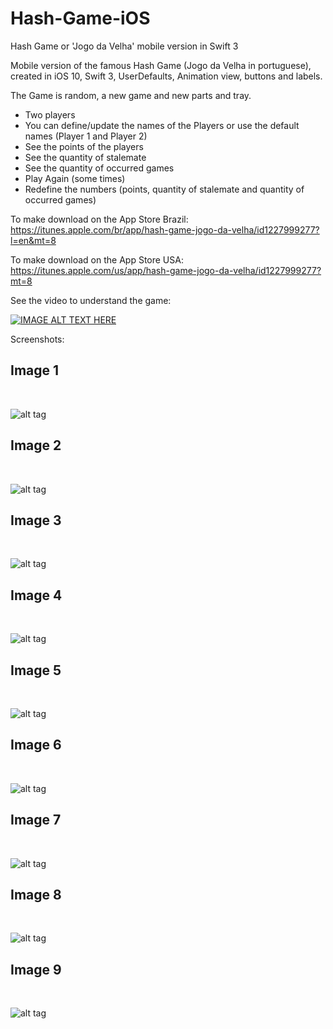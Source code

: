 # Hash-Game-iOS

Hash Game or 'Jogo da Velha' mobile version in Swift 3

Mobile version of the famous Hash Game (Jogo da Velha in portuguese), created in iOS 10, Swift 3, UserDefaults, Animation view, buttons and labels.

The Game is random, a new game and new parts and tray.

- Two players
- You can define/update the names of the Players or use the default names (Player 1 and Player 2)
- See the points of the players
- See the quantity of stalemate
- See the quantity of occurred games
- Play Again (some times)
- Redefine the numbers (points, quantity of stalemate and quantity of occurred games)

To make download on the App Store Brazil:
https://itunes.apple.com/br/app/hash-game-jogo-da-velha/id1227999277?l=en&mt=8

To make download on the App Store USA:
https://itunes.apple.com/us/app/hash-game-jogo-da-velha/id1227999277?mt=8

See the video to understand the game:

[![IMAGE ALT TEXT HERE](https://img.youtube.com/vi/kLNy2QILl6w/0.jpg)](https://www.youtube.com/watch?v=kLNy2QILl6w)


Screenshots:

<h2>Image 1</h2><br>

![alt tag](https://github.com/kesleyribeiro/Hash-Game-iOS/blob/master/Screen%20shot/1.png)

<h2>Image 2</h2><br>

![alt tag](https://github.com/kesleyribeiro/Hash-Game-iOS/blob/master/Screen%20shot/2.png)

<h2>Image 3</h2><br>

![alt tag](https://github.com/kesleyribeiro/Hash-Game-iOS/blob/master/Screen%20shot/3.png)

<h2>Image 4</h2><br>

![alt tag](https://github.com/kesleyribeiro/Hash-Game-iOS/blob/master/Screen%20shot/4.png)

<h2>Image 5</h2><br>

![alt tag](https://github.com/kesleyribeiro/Hash-Game-iOS/blob/master/Screen%20shot/5.png)

<h2>Image 6</h2><br>

![alt tag](https://github.com/kesleyribeiro/Hash-Game-iOS/blob/master/Screen%20shot/6.png)

<h2>Image 7</h2><br>

![alt tag](https://github.com/kesleyribeiro/Hash-Game-iOS/blob/master/Screen%20shot/7.png)

<h2>Image 8</h2><br>

![alt tag](https://github.com/kesleyribeiro/Hash-Game-iOS/blob/master/Screen%20shot/8.png)

<h2>Image 9</h2><br>

![alt tag](https://github.com/kesleyribeiro/Hash-Game-iOS/blob/master/Screen%20shot/9.png)
